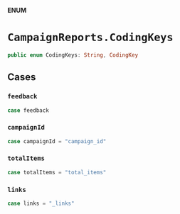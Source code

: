 **ENUM**

# `CampaignReports.CodingKeys`

```swift
public enum CodingKeys: String, CodingKey
```

## Cases
### `feedback`

```swift
case feedback
```

### `campaignId`

```swift
case campaignId = "campaign_id"
```

### `totalItems`

```swift
case totalItems = "total_items"
```

### `links`

```swift
case links = "_links"
```
